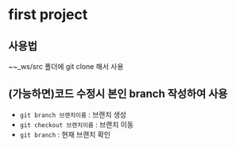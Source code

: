 # first project

## 사용법
~~_ws/src 폴더에 git clone 해서 사용

## (가능하면)코드 수정시 본인 branch 작성하여 사용
- `git branch 브랜치이름` : 브랜치 생성
- `git checkout 브랜치이름` : 브랜치 이동
- `git branch` : 현재 브랜치 확인